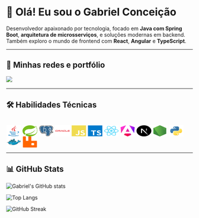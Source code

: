 # 👋 Olá! Eu sou o Gabriel Conceição

Desenvolvedor apaixonado por tecnologia, focado em **Java com Spring Boot**, **arquitetura de microsserviços**, e soluções modernas em backend. Também exploro o mundo de frontend com **React**, **Angular** e **TypeScript**.

---

## 🚀 Minhas redes e portfólio

<div>
  </a>
  <a href="https://www.linkedin.com/in/gabriel-de-souza-concei%C3%A7%C3%A3o-89a047230/" target="_blank">
    <img src="https://img.shields.io/badge/-LinkedIn-%230077B5?style=for-the-badge&logo=linkedin&logoColor=white" />
  </a> 
</div>

---

## 🛠️ Habilidades Técnicas

<div style="display: inline_block"><br>
  <img align="center" alt="Gab-Java" height="30" width="40" src="https://raw.githubusercontent.com/devicons/devicon/master/icons/java/java-original.svg">
  <img align="center" alt="Gab-Spring" height="30" width="40" src="https://raw.githubusercontent.com/devicons/devicon/master/icons/spring/spring-original.svg">
  <img align="center" alt="Gab-PostgreSQL" height="30" width="40" src="https://raw.githubusercontent.com/devicons/devicon/master/icons/postgresql/postgresql-original.svg" />
  <img align="center" alt="Gab-Oracle" height="30" width="40" src="https://raw.githubusercontent.com/devicons/devicon/master/icons/oracle/oracle-original.svg" />
  <img align="center" alt="Gab-Js" height="30" width="40" src="https://raw.githubusercontent.com/devicons/devicon/master/icons/javascript/javascript-plain.svg">
  <img align="center" alt="Gab-Ts" height="30" width="40" src="https://raw.githubusercontent.com/devicons/devicon/master/icons/typescript/typescript-plain.svg">
  <img align="center" alt="Gab-React" height="30" width="40" src="https://raw.githubusercontent.com/devicons/devicon/master/icons/react/react-original.svg">
  <img align="center" alt="Gab-Angular" height="30" width="40" src="https://raw.githubusercontent.com/devicons/devicon/master/icons/angular/angular-original.svg">
  <img align="center" alt="Gab-NextJS" height="30" width="40" src="https://raw.githubusercontent.com/devicons/devicon/master/icons/nextjs/nextjs-original.svg">
  <img align="center" alt="Gab-NodeJS" height="30" width="40" src="https://raw.githubusercontent.com/devicons/devicon/master/icons/nodejs/nodejs-original.svg" />
  <img align="center" alt="Gab-Python" height="30" width="40" src="https://raw.githubusercontent.com/devicons/devicon/master/icons/python/python-original.svg">
  <img align="center" alt="Gab-Docker" height="30" width="40" src="https://raw.githubusercontent.com/devicons/devicon/master/icons/docker/docker-original.svg" />
  <img align="center" alt="Gab-RabbitMQ" height="30" width="40" src="https://raw.githubusercontent.com/devicons/devicon/master/icons/rabbitmq/rabbitmq-original.svg" />
</div>

---

## 📊 GitHub Stats

![Gabriel's GitHub stats](https://github-readme-stats.vercel.app/api?username=gameplaybiel&show_icons=true&theme=dracula&count_private=true&cache_seconds=3600)

![Top Langs](https://github-readme-stats.vercel.app/api/top-langs/?username=gameplaybiel&layout=compact&theme=dracula&langs_count=9&hide=php,jupyter%20notebook)

![GitHub Streak](https://github-readme-streak-stats.herokuapp.com?user=gameplaybiel&theme=dracula&date_format=M%20j%5B%2C%20Y%5D&hide_border=false)
